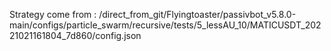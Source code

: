 Strategy come from : /direct_from_git/Flyingtoaster/passivbot_v5.8.0-main/configs/particle_swarm/recursive/tests/5_lessAU_10/MATICUSDT_20221021161804_7d860/config.json